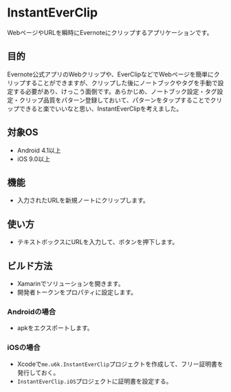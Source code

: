 # InstantEverClip
WebページやURLを瞬時にEvernoteにクリップするアプリケーションです。

## 目的
Evernote公式アプリのWebクリップや、EverClipなどでWebページを簡単にクリップすることができますが、クリップした後にノートブックやタグを手動で設定する必要があり、けっこう面倒です。あらかじめ、ノートブック設定・タグ設定・クリップ品質をパターン登録しておいて、パターンをタップすることでクリップできると楽でいいなと思い、InstantEverClipを考えました。

## 対象OS
- Android 4.1以上
- iOS 9.0以上

## 機能
- 入力されたURLを新規ノートにクリップします。

## 使い方
- テキストボックスにURLを入力して、ボタンを押下します。

## ビルド方法
- Xamarinでソリューションを開きます。
- 開発者トークンをプロパティに設定します。

### Androidの場合
- apkをエクスポートします。

### iOSの場合
- Xcodeで`me.u6k.InstantEverClip`プロジェクトを作成して、フリー証明書を発行しておく。
- `InstantEverClip.iOS`プロジェクトに証明書を設定する。
